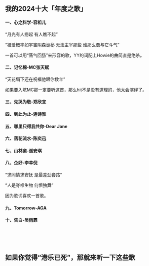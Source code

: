 ## 我的2024十大「年度之歌」

#### 一、心之科学-容祖儿

“月光有人捞起 有人瞧不起”

“被爱概率如宇宙阴森诡秘 无法主宰那些 谁那么蠢与它斗气”

一首可以用“荡气回肠”来形容的歌，YY的词配上Howie的曲简直是绝杀。

#### 二、记忆棉-MC张天赋

“天花塌下还在祝福他跟你数羊”

如果要入坑MC那一定要听这首，那么hit不是没有道理的，他太会演绎了。

#### 三、先哭为敬-郑欣宜

#### 四、到此为止-连诗雅

#### 五、哪里只得我共你-Dear Jane

#### 六、落花流水-陈奕迅

#### 七、山林道-谢安琪

#### 八、企好-李幸倪

“求同情求安抚 是最差劲套路”

“人是脊椎生物 何惧独舞”

因为歌词喜欢一首歌。

#### 九、Tomorrow-AGA

#### 十、告白-吴雨霏

&nbsp;

&nbsp;

## 如果你觉得“港乐已死”，那就来听一下这些歌

